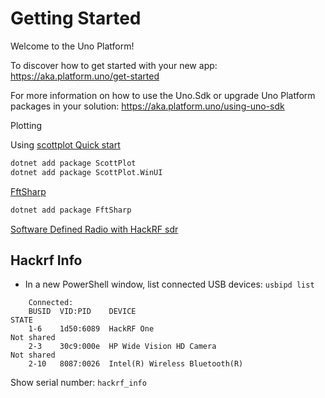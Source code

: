 # Getting Started

Welcome to the Uno Platform!

To discover how to get started with your new app: https://aka.platform.uno/get-started

For more information on how to use the Uno.Sdk or upgrade Uno Platform packages in your solution: https://aka.platform.uno/using-uno-sdk

Plotting

Using [scottplot Quick start](https://scottplot.net/quickstart/unoplatform/)

``` bash
dotnet add package ScottPlot
dotnet add package ScottPlot.WinUI
```

[FftSharp](https://github.com/swharden/FftSharp/blob/main/README.md)

```bash
dotnet add package FftSharp 
```

[Software Defined Radio with HackRF sdr](https://greatscottgadgets.com/sdr/) 


## Hackrf Info

- In a new PowerShell window, list connected USB devices:
    `usbipd list`
```shell
    Connected:
    BUSID  VID:PID    DEVICE                                                        STATE
    1-6    1d50:6089  HackRF One                                                    Not shared
    2-3    30c9:000e  HP Wide Vision HD Camera                                      Not shared
    2-10   8087:0026  Intel(R) Wireless Bluetooth(R)  
```

Show serial number:
`hackrf_info` 
